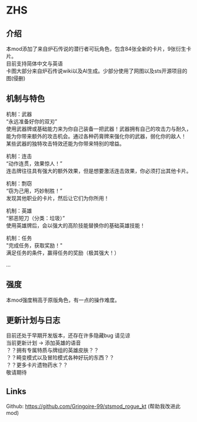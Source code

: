 # ZHS

## 介绍

本mod添加了来自炉石传说的潜行者可玩角色，包含84张全新的卡片，9张衍生卡片。  
目前支持简体中文与英语  
卡图大部分来自炉石传说wiki以及AI生成。少部分使用了网图以及sts开源项目的图(侵删)

## 机制与特色

机制：武器  
“永远准备好你的双刃”  
使用武器牌或基础能力来为你自己装备一把武器！武器拥有自己的攻击力与耐久，能为你带来额外的攻击机会。通过各种药膏牌来强化你的武器，弱化你的敌人！
某些武器的独特攻击特效还能为你带来特别的增益。

机制：连击  
“动作连贯，效果惊人！”  
连击牌往往具有强大的额外效果，但是想要激活连击效果，你必须打出其他卡片。

机制：剽窃  
“窃为己用，巧妙制胜！”  
发现其他职业的卡片，然后让它们为你所用！

机制：英雄  
“邪恶短刀（分类：垃圾）”  
使用英雄牌后，会以强大的高阶技能替换你的基础英雄技能！

机制：任务  
"完成任务，获取奖励！"  
满足任务的条件，赢得任务的奖励（极其强大！）

...

## 强度

本mod强度稍高于原版角色，有一点的操作难度。

## 更新计划与日志

目前还处于早期开发版本，还存在许多隐藏bug 请见谅  
当前更新计划 ->  添加英雄的语音  
？？拥有专属特质与牌组的英雄皮肤？？  
？？畸变模式以及冒险模式各种好玩的东西？？  
？？更多卡片遗物药水？？  
敬请期待

## Links

Github: https://github.com/Gringoire-99/stsmod_rogue_kt (帮助我改进此mod)







